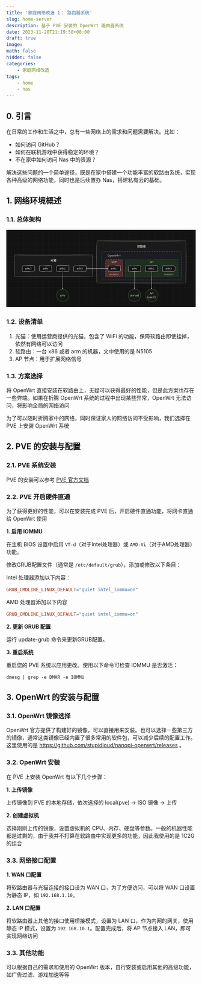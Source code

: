 ```yaml
---
title: '家庭网络改造 1： 路由器系统'
slug: home-server
description: 基于 PVE 安装的 OpenWrt 路由器系统
date: 2023-11-20T21:19:58+08:00
draft: true
image:
math: false
hidden: false
categories: 
    - 家庭网络改造
tags: 
    - home
    - nas
---
```


## 0. 引言

在日常的工作和生活之中，总有一些网络上的需求和问题需要解决。比如：

- 如何访问 GitHub？
- 如何在联机游戏中获得稳定的环境？
- 不在家中如何访问 Nas 中的资源？

解决这些问题的一个简单途径，既是在家中搭建一个功能丰富的软路由系统，实现各种高级的网络功能，同时也是后续置办 Nas，搭建私有云的基础。


## 1. 网络环境概述

### 1.1. 总体架构

![home-network-architecture](architecture.png)

### 1.2. 设备清单

1. 光猫：使用运营商提供的光猫，包含了 WiFi 的功能，保障软路由即使挂掉，依然有网络可以访问
2. 软路由：一台 x86 或者 arm 的机器，文中使用的是 N5105
3. AP 节点：用于扩展网络信号

### 1.3. 方案选择

将 OpenWrt 直接安装在软路由上，无疑可以获得最好的性能，但是此方案也存在一些弊端。如果在折腾 OpenWrt 系统的过程中出现某些异常，OpenWrt 无法访问，将影响全局的网络访问

为了可以随时折腾家中的网络，同时保证家人的网络访问不受影响，我们选择在 PVE 上安装 OpenWrt 系统


## 2. PVE 的安装与配置

### 2.1. PVE 系统安装

PVE 的安装可以参考 [PVE 官方文档](https://pve.proxmox.com/wiki/Installation)

### 2.2. PVE 开启硬件直通

为了获得更好的性能，可以在安装完成 PVE 后，开启硬件直通功能，将网卡直通给 OpenWrt 使用

**1. 启用 IOMMU**

在主机 BIOS 设置中启用 `VT-d`（对于Intel处理器）或 `AMD-Vi`（对于AMD处理器）功能。

修改GRUB配置文件（通常是 `/etc/default/grub`），添加或修改以下条目：

Intel 处理器添加以下内容：

```makefile
GRUB_CMDLINE_LINUX_DEFAULT="quiet intel_iommu=on"
```

AMD 处理器添加以下内容

```makefile
GRUB_CMDLINE_LINUX_DEFAULT="quiet intel_iommu=on"
```

**2. 更新 GRUB 配置**

运行 update-grub 命令来更新GRUB配置。

**3. 重启系统**

重启您的 PVE 系统以应用更改。使用以下命令可检查 IOMMU 是否激活：

```shell
dmesg | grep -e DMAR -e IOMMU
```


## 3. OpenWrt 的安装与配置

### 3.1. OpenWrt 镜像选择

OpenWrt 官方提供了构建好的镜像，可以直接用来安装。也可以选择一些第三方的镜像，通常这类镜像已经内置了很多常用的软件包，可以减少后续的配置工作。这里使用的是 https://github.com/stupidloud/nanopi-openwrt/releases 。 

### 3.2. OpenWrt 安装

在 PVE 上安装 OpenWrt 有以下几个步骤：

**1. 上传镜像**

上传镜像到 PVE 的本地存储，依次选择的 local(pve) -> ISO 镜像 -> 上传

**2. 创建虚拟机**

选择刚刚上传的镜像，设置虚拟机的 CPU、内存、硬盘等参数。一般的机器性能都是过剩的，由于我并不打算在软路由中实现更多的功能，因此我使用的是 1C2G 的组合

### 3.3. 网络接口配置

**1. WAN 口配置**

将软路由器与光猫连接的接口设为 WAN 口，为了方便访问，可以将 WAN 口设置为静态 IP，如 `192.168.1.10`。

**2. LAN 口配置**

将软路由器上其他的接口使用桥接模式，设置为 LAN 口，作为内网的网关，使用静态 IP 模式，设置为 `192.168.10.1`。配置完成后，将 AP 节点接入 LAN，即可实现网络访问

### 3.3. 其他功能

可以根据自己的需求和使用的 OpenWrt 版本，自行安装或启用其他的高级功能，如广告过滤、游戏加速等等